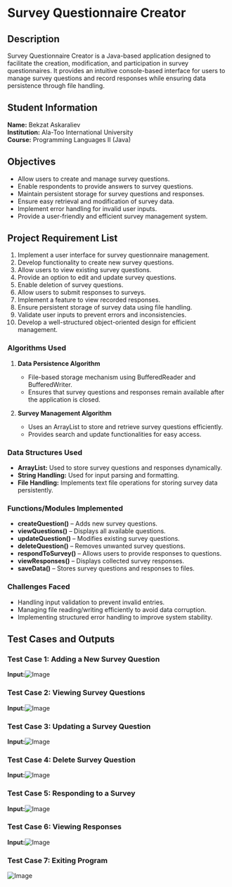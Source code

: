 # Survey Questionnaire Creator

## Description
Survey Questionnaire Creator is a Java-based application designed to facilitate the creation, modification, and participation in survey questionnaires. It provides an intuitive console-based interface for users to manage survey questions and record responses while ensuring data persistence through file handling.

## Student Information
**Name:** Bekzat Askaraliev  
**Institution:** Ala-Too International University  
**Course:** Programming Languages II (Java)

## Objectives
- Allow users to create and manage survey questions.
- Enable respondents to provide answers to survey questions.
- Maintain persistent storage for survey questions and responses.
- Ensure easy retrieval and modification of survey data.
- Implement error handling for invalid user inputs.
- Provide a user-friendly and efficient survey management system.
## Project Requirement List
1. Implement a user interface for survey questionnaire management.
2. Develop functionality to create new survey questions.
3. Allow users to view existing survey questions.
4. Provide an option to edit and update survey questions.
5. Enable deletion of survey questions.
6. Allow users to submit responses to surveys.
7. Implement a feature to view recorded responses.
8. Ensure persistent storage of survey data using file handling.
9. Validate user inputs to prevent errors and inconsistencies.
10. Develop a well-structured object-oriented design for efficient management.
### **Algorithms Used**
1. **Data Persistence Algorithm**
    - File-based storage mechanism using BufferedReader and BufferedWriter.
    - Ensures that survey questions and responses remain available after the application is closed.

2. **Survey Management Algorithm**
    - Uses an ArrayList to store and retrieve survey questions efficiently.
    - Provides search and update functionalities for easy access.

### **Data Structures Used**
- **ArrayList:** Used to store survey questions and responses dynamically.
- **String Handling:** Used for input parsing and formatting.
- **File Handling:** Implements text file operations for storing survey data persistently.

### **Functions/Modules Implemented**
- **createQuestion()** – Adds new survey questions.
- **viewQuestions()** – Displays all available questions.
- **updateQuestion()** – Modifies existing survey questions.
- **deleteQuestion()** – Removes unwanted survey questions.
- **respondToSurvey()** – Allows users to provide responses to questions.
- **viewResponses()** – Displays collected survey responses.
- **saveData()** – Stores survey questions and responses to files.

### **Challenges Faced**
- Handling input validation to prevent invalid entries.
- Managing file reading/writing efficiently to avoid data corruption.
- Implementing structured error handling to improve system stability.
## Test Cases and Outputs
### **Test Case 1: Adding a New Survey Question**
**Input:**![Image](https://github.com/user-attachments/assets/656f4122-9071-410b-9a51-b081dbffdddd)

### **Test Case 2: Viewing Survey Questions**
**Input:**![Image](https://github.com/user-attachments/assets/b71a6d83-1d2a-4433-895b-f3c205877f6e)

### **Test Case 3: Updating a Survey Question**
**Input:**![Image](https://github.com/user-attachments/assets/ea6246c8-3b1a-4e8d-9e3a-c47a62cb4c24)

### **Test Case 4: Delete Survey Question**
**Input:**![Image](https://github.com/user-attachments/assets/dc6a1196-c6e9-4995-aa0b-0d21c5b381be)

### **Test Case 5: Responding to a Survey**
**Input:**![Image](https://github.com/user-attachments/assets/428a2fd2-14b7-4fef-b7f1-0f7987d34279)

### **Test Case 6: Viewing Responses**
**Input:**![Image](https://github.com/user-attachments/assets/a26f5027-a12d-4478-851a-27894a069c68)

### **Test Case 7: Exiting Program**
![Image](https://github.com/user-attachments/assets/b8b53cf2-cc72-4da3-99dc-10895a318bb5)